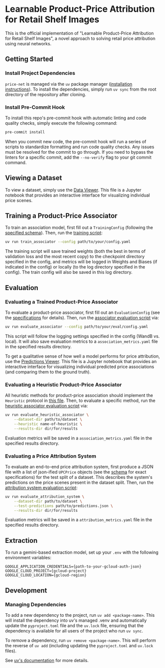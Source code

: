 # Learnable Product-Price Attribution for Retail Shelf Images

This is the official implementation of "Learnable Product-Price Attribution for Retail Shelf Images", a novel approach to solving retail price attribution using neural networks.

## Getting Started

### Install Project Dependencies

`price-net` is managed via the `uv` package manager ([installation instructions](https://docs.astral.sh/uv/getting-started/installation/)). To install the dependencies, simply run `uv sync` from the root directory of the repository after cloning.

### Install Pre-Commit Hook

To install this repo's pre-commit hook with automatic linting and code quality checks, simply execute the following command:

```bash
pre-commit install
```

When you commit new code, the pre-commit hook will run a series of scripts to standardize formatting and run code quality checks. Any issues must be resolved for the commit to go through. If you need to bypass the linters for a specific commit, add the `--no-verify` flag to your git commit command.

## Viewing a Dataset

To view a dataset, simply use the [Data Viewer](notebooks/data_viewer.ipynb). This file is a Jupyter notebook that provides an interactive interface for visualizing individual price scenes.

## Training a Product-Price Associator

To train an association model, first fill out a `TrainingConfig` (following the [specified schema](src/price_net/configs.py)). Then, run the [training script](src/price_net/training/train_associator.py):

```bash
uv run train_associator --config path/to/your/config.yaml
```

The training script will save trained weights (both the best in terms of validation loss and the most recent copy) to the checkpoint directory specified in the config, and metrics will be logged in Weights and Biases (if indicated in the config) or locally (to the log directory specified in the config). The train config will also be saved in this log directory.

## Evaluation

### Evaluating a Trained Product-Price Associator

To evaluate a product-price associator, first fill out an `EvaluationConfig` (see the [specifications](src/price_net/association/configs.py) for details). Then, run the [associator evaluation script](src/price_net/association/evaluate.py) via:

```bash
uv run evaluate_associator --config path/to/your/eval/config.yaml
```

This script will follow the logging settings specified in the config (WandB vs. local). It will also save evaluation metrics to a `association_metrics.yaml` file in the specified results directory.

To get a qualitative sense of how well a model performs for price attribution, use the [Predictions Viewer](notebooks/predictions_viewer.ipynb). This file is a Jupyter notebook that provides an interactive interface for visualizing individual predicted price associations (and comparing them to the ground truth).

### Evaluating a Heuristic Product-Price Associator

All heuristic methods for product-price association should implement the `Heuristic` protocol in [this file](src/price_net/association/heuristics.py). Then, to evaluate a specific method, run the [heuristic associator evaluation script](src/price_net/association/evaluate_heuristic.py) via:

```bash
uv run evaluate_heuristic_associator \
    --dataset-dir path/to/dataset \
    --heuristic name-of-heuristic \
    --results-dir dir/for/results
```

Evaluation metrics will be saved in a `association_metrics.yaml` file in the specified results directory.

### Evaluating a Price Attribution System

To evaluate an end-to-end price attribution system, first produce a JSON file with a list of json-ified `UPCPrice` objects (see the [schema](src/price_net/schema.py) for exact specifications) for the test split of a dataset. This describes the system's predictions on the price scenes present in the dataset split. Then, run the [attribution system evaluation script](src/price_net/scripts/evaluate_system.py):

```bash
uv run evaluate_attribution_system \
    --dataset-dir path/to/dataset \
    --test-predictions path/to/predictions.json \
    --results-dir dir/for/results
```

Evaluation metrics will be saved in a `attribution_metrics.yaml` file in the specified results directory.

## Extraction

To run a gemini-based extraction model, set up your `.env` with the following environment variables:

```
GOOGLE_APPLICATION_CREDENTIALS={path-to-your-gcloud-auth-json}
GOOGLE_CLOUD_PROJECT={gcloud-project}
GOOGLE_CLOUD_LOCATION={gcloud-region}
```

## Development

### Managing Dependencies

To add a new dependency to the project, run `uv add <package-name>`. This will install the dependency into uv's managed .venv and automatically update the `pyproject.toml` file and the `uv.lock` file, ensuring that the dependency is available for all users of the project who run `uv sync`.

To remove a dependency, run `uv remove <package-name>`. This will perform the reverse of `uv add` (including updating the `pyproject.toml` and `uv.lock` files).

See [uv's documentation](https://docs.astral.sh/uv/guides/projects/#managing-dependencies) for more details.
